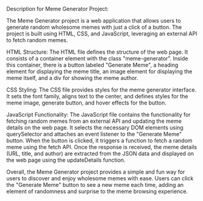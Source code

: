 Description for Meme Generator Project:

The Meme Generator project is a web application that allows users to generate random wholesome memes with just a click of a button. The project is built using HTML, CSS, and JavaScript, leveraging an external API to fetch random memes.

HTML Structure:
The HTML file defines the structure of the web page. It consists of a container element with the class "meme-generator". Inside this container, there is a button labeled "Generate Meme", a heading element for displaying the meme title, an image element for displaying the meme itself, and a div for showing the meme author.

CSS Styling:
The CSS file provides styles for the meme generator interface. It sets the font family, aligns text to the center, and defines styles for the meme image, generate button, and hover effects for the button.

JavaScript Functionality:
The JavaScript file contains the functionality for fetching random memes from an external API and updating the meme details on the web page. It selects the necessary DOM elements using querySelector and attaches an event listener to the "Generate Meme" button. When the button is clicked, it triggers a function to fetch a random meme using the fetch API. Once the response is received, the meme details (URL, title, and author) are extracted from the JSON data and displayed on the web page using the updateDetails function.

Overall, the Meme Generator project provides a simple and fun way for users to discover and enjoy wholesome memes with ease. Users can click the "Generate Meme" button to see a new meme each time, adding an element of randomness and surprise to the meme browsing experience.
